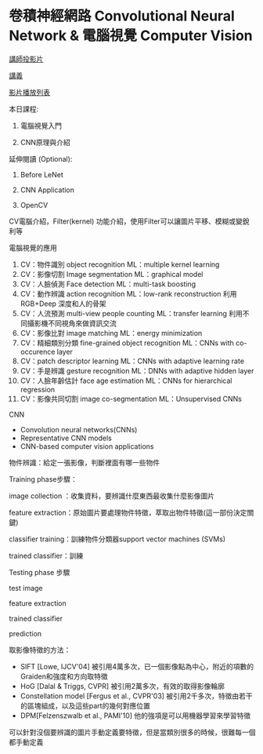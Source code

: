 # 卷積神經網路 Convolutional Neural Network & 電腦視覺 Computer Vision

[講師投影片](https://drive.google.com/file/d/1IfQYf8W--pwqPBUdM5kByFbMrFm8rCDL/view)

[講義](https://drive.google.com/file/d/1lJO_6uqcKUGfD1c1p5Y0-fF9edcCQ2kd/view)

[影片播放列表](https://www.youtube.com/playlist?list=PL1f_B9coMEeA6JFKq8n-FtvI5UVMhj3YV)

本日課程:

1. 電腦視覺入門

2. CNN原理與介紹

延伸閱讀 \(Optional\):

1. Before LeNet

2. CNN Application

3. OpenCV





CV電腦介紹，Filter\(kernel\) 功能介紹，使用Filter可以讓圖片平移、模糊或變銳利等

電腦視覺的應用

1. CV：物件識別 object recognition ML：multiple kernel learning
2. CV：影像切割 Image segmentation ML：graphical model
3. CV：人臉偵測 Face detection ML：multi-task boosting
4. CV：動作辨識 action recognition ML：low-rank reconstruction 利用RGB+Deep 深度和人的骨架
5. CV：人流預測 multi-view people counting ML：transfer learning 利用不同攝影機不同視角來做資訊交流
6. CV：影像比對 image matching ML：energy minimization
7. CV：精細類別分類 fine-grained object recognition ML：CNNs with co-occurence layer
8. CV：patch descriptor learning ML：CNNs with adaptive learning rate
9. CV：手是辨識 gesture recognition ML：DNNs with adaptive hidden layer
10. CV：人臉年齡估計 face age estimation ML：CNNs for hierarchical regression
11. CV：影像共同切割 image co-segmentation ML：Unsupervised CNNs



CNN

* Convolution neural networks\(CNNs\)
* Representative CNN models
* CNN-based computer vision applications



物件辨識：給定一張影像，判斷裡面有哪一些物件

Training phase步驟：

image collection ：收集資料，要辨識什麼東西最收集什麼影像圖片

feature extraction：原始圖片要處理物件特徵，萃取出物件特徵\(這一部份決定關鍵\)

classifier training：訓練物件分類器support vector machines \(SVMs\)

trained classifier：訓練

Testing phase 步驟

test image

feature extraction

trained classifier

prediction



取影像特徵的方法：

* SIFT \[Lowe, IJCV'04\] 被引用4萬多次，已一個影像點為中心，附近的項數的Graiden和強度和方向取特徵
* HoG \[Dalal & Triggs, CVPR\] 被引用2萬多次，有效的取得影像輪廓
* Constellation model \[Fergus et al., CVPR'03\] 被引用2千多次，特徵由若干的區塊組成，以及這些part的幾何對應位置
* DPM\[Felzenszwalb et al., PAMI'10\] 他的強項是可以用機器學習來學習特徵



可以針對沒個要辨識的圖片手動定義要特徵，但是當類別很多的時候，很難每一個都手動定義








